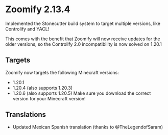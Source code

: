 # Zoomify 2.13.4

Implemented the Stonecutter build system to target multiple versions,
like Controlify and YACL!

This comes with the benefit that Zoomify will now receive updates for the older versions,
so the Controlify 2.0 incompatibility is now solved on 1.20.1

## Targets

Zoomify now targets the following Minecraft versions:
- 1.20.1
- 1.20.4 (also supports 1.20.3)
- 1.20.6 (also supports 1.20.5)
Make sure you download the correct version for your Minecraft version!

## Translations

- Updated Mexican Spanish translation (thanks to @TheLegendofSaram)
